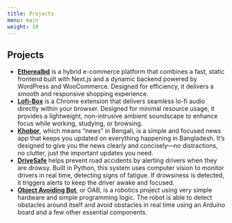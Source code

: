 ```yaml
---
title: Projects
menu: main
weight: 10
---
```


## Projects

* **[Etherealbd](https://www.etherealbd.com/)** is a hybrid e-commerce platform that combines a fast, static frontend built with Next.js and a dynamic backend powered by WordPress and WooCommerce. Designed for efficiency, it delivers a smooth and responsive shopping experience.
* **[Lofi-Box](https://github.com/sharukhi/lofi-box)** is a Chrome extension that delivers seamless lo-fi audio directly within your browser. Designed for minimal resource usage, it provides a lightweight, non-intrusive ambient soundscape to enhance focus while working, studying, or browsing.
* **[Khobor](https://github.com/sharukhi/khobor)**, which means “news” in Bengali, is a simple and focused news app that keeps you updated on everything happening in Bangladesh. It’s designed to give you the news clearly and concisely—no distractions, no clutter, just the important updates you need.
* **[DriveSafe](https://github.com/sharukhi/drivesafe)** helps prevent road accidents by alerting drivers when they are drowsy. Built in Python, this system uses computer vision to monitor drivers in real time, detecting signs of fatigue. If drowsiness is detected, it triggers alerts to keep the driver awake and focused.
* **[Object Avoiding Bot](https://github.com/sharukhi/oab)**, or OAB, is a robotics project using very simple hardware and simple programming logic. The robot is able to detect obstacles around itself and avoid obstacles in real time using an Arduino board and a few other essential components.

